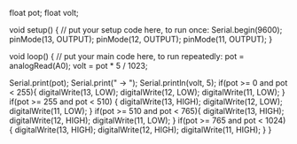 float pot;
float volt;

void setup() {
  // put your setup code here, to run once:
  Serial.begin(9600);
  pinMode(13, OUTPUT);
  pinMode(12, OUTPUT);
  pinMode(11, OUTPUT);
}

void loop() {
  // put your main code here, to run repeatedly:
  pot = analogRead(A0);
  volt = pot * 5 / 1023;

  Serial.print(pot);
  Serial.print(" -> ");
  Serial.println(volt, 5);
  if(pot >= 0 and pot < 255){
    digitalWrite(13, LOW);
    digitalWrite(12, LOW);
    digitalWrite(11, LOW);
  }
  if(pot >= 255 and pot < 510) {
    digitalWrite(13, HIGH);
    digitalWrite(12, LOW);
    digitalWrite(11, LOW);
  }
  if(pot >= 510 and pot < 765){
    digitalWrite(13, HIGH);
    digitalWrite(12, HIGH);
    digitalWrite(11, LOW);
  }
  if(pot >= 765 and pot < 1024){
    digitalWrite(13, HIGH);
    digitalWrite(12, HIGH);
    digitalWrite(11, HIGH);
  }
}
